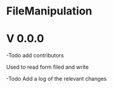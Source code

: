 

# FileManipulation

# V 0.0.0

-Todo add contributors


 Used to read form filed and write



-Todo Add a log of the relevant changes
